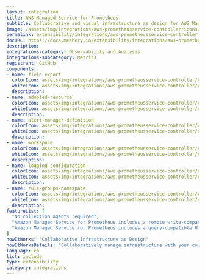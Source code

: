 ```yaml
---
layout: integration
title: AWS Managed Service for Prometheus
subtitle: Collaborative and visual infrastructure as design for AWS Managed Service for Prometheus
image: /assets/img/integrations/aws-prometheusservice-controller/icons/color/aws-prometheusservice-controller-color.svg
permalink: extensibility/integrations/aws-prometheusservice-controller
docURL: https://docs.meshery.io/extensibility/integrations/aws-prometheusservice-controller
description: 
integrations-category: Observability and Analysis
integrations-subcategory: Metrics
registrant: GitHub
components: 
- name: field-export
  colorIcon: assets/img/integrations/aws-prometheusservice-controller/components/field-export/icons/color/field-export-color.svg
  whiteIcon: assets/img/integrations/aws-prometheusservice-controller/components/field-export/icons/white/field-export-white.svg
  description: 
- name: adopted-resource
  colorIcon: assets/img/integrations/aws-prometheusservice-controller/components/adopted-resource/icons/color/adopted-resource-color.svg
  whiteIcon: assets/img/integrations/aws-prometheusservice-controller/components/adopted-resource/icons/white/adopted-resource-white.svg
  description: 
- name: alert-manager-definition
  colorIcon: assets/img/integrations/aws-prometheusservice-controller/components/alert-manager-definition/icons/color/alert-manager-definition-color.svg
  whiteIcon: assets/img/integrations/aws-prometheusservice-controller/components/alert-manager-definition/icons/white/alert-manager-definition-white.svg
  description: 
- name: workspace
  colorIcon: assets/img/integrations/aws-prometheusservice-controller/components/workspace/icons/color/workspace-color.svg
  whiteIcon: assets/img/integrations/aws-prometheusservice-controller/components/workspace/icons/white/workspace-white.svg
  description: 
- name: logging-configuration
  colorIcon: assets/img/integrations/aws-prometheusservice-controller/components/logging-configuration/icons/color/logging-configuration-color.svg
  whiteIcon: assets/img/integrations/aws-prometheusservice-controller/components/logging-configuration/icons/white/logging-configuration-white.svg
  description: 
- name: rule-groups-namespace
  colorIcon: assets/img/integrations/aws-prometheusservice-controller/components/rule-groups-namespace/icons/color/rule-groups-namespace-color.svg
  whiteIcon: assets/img/integrations/aws-prometheusservice-controller/components/rule-groups-namespace/icons/white/rule-groups-namespace-white.svg
  description: 
featureList: [
  "No collection agents required",
  "Amazon Managed Service for Prometheus includes a remote write-compatible API that can ingest metrics from OpenTelemetry, Prometheus libraries, and existing Prometheus servers.",
  "Amazon Managed Service for Prometheus includes a query-compatible HTTP API that allows you to query metrics, metric labels, metric metadata, and time series metrics. "
]
howItWorks: "Collaborative Infrastructure as Design"
howItWorksDetails: "Collaboratively manage infrastructure with your coworkers synchronously sharing the same designs."
language: en
list: include
type: extensibility
category: integrations
---
```

